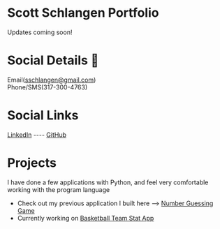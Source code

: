 # Scott Schlangen Portfolio

Updates coming soon!

# Social Details 💬
Email(sschlangen@gmail.com)<br>
Phone/SMS(317-300-4763)<br>
# Social Links
[LinkedIn](https://www.linkedin.com/in/scottschlangen/) ---- [GitHub](https://github.com/schlangens)

# Projects
I have done a few applications with Python, and feel very comfortable working with the program language
- Check out my previous application I built here --> [Number Guessing Game](https://github.com/schlangens/TT_P1_NumberGuessingGame/blob/main/guessing_game.py)
- Currently working on [Basketball Team Stat App](https://github.com/schlangens/basketball_stats_tool/blob/main/application.py)
